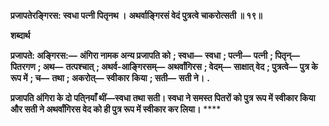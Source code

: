 **प्रजापतेरङ्गिरस: स्वधा पत्नी पितृनथ ।** **अथर्वाङ्गिरसं वेदं पुत्रत्वे चाकरोत्सती ॥ १९॥** 

**शब्दार्थ** 

**प्रजापते: अङ्गिरस:—** **अंगिरा नामक अन्य प्रजापति को** **; स्वधा—** **स्वधा** **; पत्नी—** **पत्नी** **; पितृन्—** **पितरगण** **; अथ—** **तत्पश्चात्** **; अथर्व-आङ्गिरसम्—** **अथर्वांगिरस** **; वेदम्—** **साक्षात् वेद** **; पुत्रत्वे—** **पुत्र के रूप में** **; च—** **तथा** **; अकरोत्—** **स्वीकार** **किया** **; सती—** **सती ने।** **.** 

**प्रजापति अंगिरा के दो पति्नयाँ थीं—स्वधा तथा सती। स्वधा ने समस्त पितरों को पुत्र** **रूप में स्वीकार किया और सती ने अथर्वांगिरस वेद को ही पुत्र रूप में स्वीकार कर लिया।** **** 